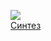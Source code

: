 ![](/books/sf_action/Сергей%20Сергеевич%20Слюсаренко/Синтез.jpg)  
[Синтез](/books/sf_action/Сергей%20Сергеевич%20Слюсаренко/Синтез)

